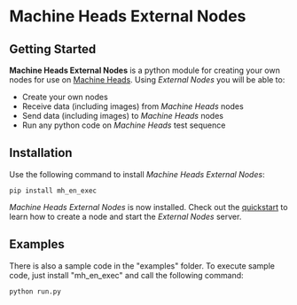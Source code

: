 # Machine Heads External Nodes

## Getting Started

**Machine Heads External Nodes** is a python module for creating your own nodes for use on [Machine Heads](https://mheads.net).
Using *External Nodes* you will be able to:
* Create your own nodes
* Receive data (including images) from *Machine Heads* nodes
* Send data (including images) to *Machine Heads* nodes
* Run any python code on *Machine Heads* test sequence

## Installation

Use the following command to install *Machine Heads External Nodes*:

```
pip install mh_en_exec
```

*Machine Heads External Nodes* is now installed. Check out the [quickstart](https://mheads.net/external_nodes/en/quickstart.html) to learn how to create a node and start the *External Nodes* server.

## Examples

There is also a sample code in the "examples" folder.
To execute sample code, just install "mh_en_exec" and call the following command:

```
python run.py
```
